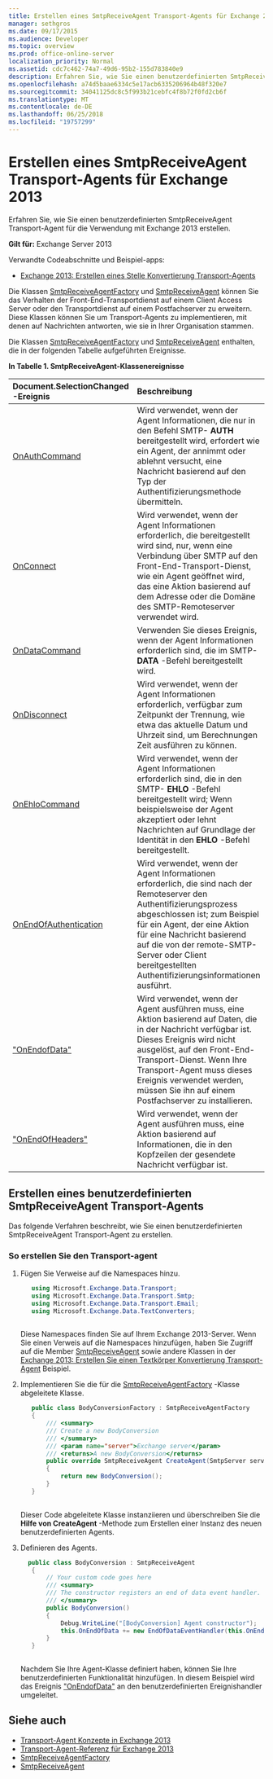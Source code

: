 ```yaml
---
title: Erstellen eines SmtpReceiveAgent Transport-Agents für Exchange 2013
manager: sethgros
ms.date: 09/17/2015
ms.audience: Developer
ms.topic: overview
ms.prod: office-online-server
localization_priority: Normal
ms.assetid: cdc7c462-74a7-49d6-95b2-155d783840e9
description: Erfahren Sie, wie Sie einen benutzerdefinierten SmtpReceiveAgent Transport-Agent für die Verwendung mit Exchange 2013 erstellen.
ms.openlocfilehash: a74d5baae6334c5e17acb6335206964b48f320e7
ms.sourcegitcommit: 34041125dc8c5f993b21cebfc4f8b72f0fd2cb6f
ms.translationtype: MT
ms.contentlocale: de-DE
ms.lasthandoff: 06/25/2018
ms.locfileid: "19757299"
---
```

# <a name="create-an-smtpreceiveagent-transport-agent-for-exchange-2013"></a>Erstellen eines SmtpReceiveAgent Transport-Agents für Exchange 2013

Erfahren Sie, wie Sie einen benutzerdefinierten SmtpReceiveAgent Transport-Agent für die Verwendung mit Exchange 2013 erstellen.
  
**Gilt für:** Exchange Server 2013
  
Verwandte Codeabschnitte und Beispiel-apps:

- [Exchange 2013: Erstellen eines Stelle Konvertierung Transport-Agents](http://code.msdn.microsoft.com/Exchange/Exchange-2013-Build-a-body-ed36ecb0)
  
Die Klassen [SmtpReceiveAgentFactory](https://msdn.microsoft.com/library/Microsoft.Exchange.Data.Transport.Smtp.SmtpReceiveAgentFactory.aspx) und [SmtpReceiveAgent](https://msdn.microsoft.com/library/Microsoft.Exchange.Data.Transport.Smtp.SmtpReceiveAgent.aspx) können Sie das Verhalten der Front-End-Transportdienst auf einem Client Access Server oder den Transportdienst auf einem Postfachserver zu erweitern. Diese Klassen können Sie um Transport-Agents zu implementieren, mit denen auf Nachrichten antworten, wie sie in Ihrer Organisation stammen. 
  
Die Klassen [SmtpReceiveAgentFactory](https://msdn.microsoft.com/library/Microsoft.Exchange.Data.Transport.Smtp.SmtpReceiveAgentFactory.aspx) und [SmtpReceiveAgent](https://msdn.microsoft.com/library/Microsoft.Exchange.Data.Transport.Smtp.SmtpReceiveAgent.aspx) enthalten, die in der folgenden Tabelle aufgeführten Ereignisse. 
  
**In Tabelle 1. SmtpReceiveAgent-Klassenereignisse**

|Document.SelectionChanged **-Ereignis**|**Beschreibung**|
|:-----|:-----|
|[OnAuthCommand](https://msdn.microsoft.com/library/Microsoft.Exchange.Data.Transport.Smtp.SmtpReceiveAgent.OnAuthCommand.aspx) <br/> |Wird verwendet, wenn der Agent Informationen, die nur in den Befehl SMTP- **AUTH** bereitgestellt wird, erfordert wie ein Agent, der annimmt oder ablehnt versucht, eine Nachricht basierend auf den Typ der Authentifizierungsmethode übermitteln.  <br/> |
|[OnConnect](https://msdn.microsoft.com/library/Microsoft.Exchange.Data.Transport.Smtp.SmtpReceiveAgent.OnConnect.aspx) <br/> |Wird verwendet, wenn der Agent Informationen erforderlich, die bereitgestellt wird sind, nur, wenn eine Verbindung über SMTP auf den Front-End-Transport-Dienst, wie ein Agent geöffnet wird, das eine Aktion basierend auf dem Adresse oder die Domäne des SMTP-Remoteserver verwendet wird.  <br/> |
|[OnDataCommand](https://msdn.microsoft.com/library/Microsoft.Exchange.Data.Transport.Smtp.SmtpReceiveAgent.OnDataCommand.aspx) <br/> |Verwenden Sie dieses Ereignis, wenn der Agent Informationen erforderlich sind, die im SMTP- **DATA** -Befehl bereitgestellt wird.  <br/> |
|[OnDisconnect](https://msdn.microsoft.com/library/Microsoft.Exchange.Data.Transport.Smtp.SmtpReceiveAgent.OnDisconnect.aspx) <br/> |Wird verwendet, wenn der Agent Informationen erforderlich, verfügbar zum Zeitpunkt der Trennung, wie etwa das aktuelle Datum und Uhrzeit sind, um Berechnungen Zeit ausführen zu können.  <br/> |
|[OnEhloCommand](https://msdn.microsoft.com/library/Microsoft.Exchange.Data.Transport.Smtp.SmtpReceiveAgent.OnEhloCommand.aspx) <br/> |Wird verwendet, wenn der Agent Informationen erforderlich sind, die in den SMTP- **EHLO** -Befehl bereitgestellt wird; Wenn beispielsweise der Agent akzeptiert oder lehnt Nachrichten auf Grundlage der Identität in den **EHLO** -Befehl bereitgestellt.  <br/> |
|[OnEndOfAuthentication](https://msdn.microsoft.com/library/Microsoft.Exchange.Data.Transport.Smtp.SmtpReceiveAgent.OnEndOfAuthentication.aspx) <br/> |Wird verwendet, wenn der Agent Informationen erforderlich, die sind nach der Remoteserver den Authentifizierungsprozess abgeschlossen ist; zum Beispiel für ein Agent, der eine Aktion für eine Nachricht basierend auf die von der remote-SMTP-Server oder Client bereitgestellten Authentifizierungsinformationen ausführt.  <br/> |
|["OnEndofData"](https://msdn.microsoft.com/library/Microsoft.Exchange.Data.Transport.Smtp.SmtpReceiveAgent.OnEndOfData.aspx) <br/> |Wird verwendet, wenn der Agent ausführen muss, eine Aktion basierend auf Daten, die in der Nachricht verfügbar ist. Dieses Ereignis wird nicht ausgelöst, auf den Front-End-Transport-Dienst. Wenn Ihre Transport-Agent muss dieses Ereignis verwendet werden, müssen Sie ihn auf einem Postfachserver zu installieren.  <br/> |
|["OnEndOfHeaders"](https://msdn.microsoft.com/library/Microsoft.Exchange.Data.Transport.Smtp.SmtpReceiveAgent.OnEndOfHeaders.aspx) <br/> |Wird verwendet, wenn der Agent ausführen muss, eine Aktion basierend auf Informationen, die in den Kopfzeilen der gesendete Nachricht verfügbar ist.  <br/> |
   
## <a name="creating-a-custom-smtpreceiveagent-transport-agent"></a>Erstellen eines benutzerdefinierten SmtpReceiveAgent Transport-Agents

Das folgende Verfahren beschreibt, wie Sie einen benutzerdefinierten SmtpReceiveAgent Transport-Agent zu erstellen. 
  
### <a name="to-create-the-transport-agent"></a>So erstellen Sie den Transport-agent

1. Fügen Sie Verweise auf die Namespaces hinzu.
    
   ```cs
      using Microsoft.Exchange.Data.Transport;
      using Microsoft.Exchange.Data.Transport.Smtp;
      using Microsoft.Exchange.Data.Transport.Email;
      using Microsoft.Exchange.Data.TextConverters;
  
   ```

   Diese Namespaces finden Sie auf Ihrem Exchange 2013-Server. Wenn Sie einen Verweis auf die Namespaces hinzufügen, haben Sie Zugriff auf die Member [SmtpReceiveAgent](https://msdn.microsoft.com/library/Microsoft.Exchange.Data.Transport.Smtp.SmtpReceiveAgent.aspx) sowie andere Klassen in der [Exchange 2013: Erstellen Sie einen Textkörper Konvertierung Transport-Agent](http://code.msdn.microsoft.com/Exchange/Exchange-2013-Build-a-body-ed36ecb0) Beispiel. 
    
2. Implementieren Sie die für die [SmtpReceiveAgentFactory](https://msdn.microsoft.com/library/Microsoft.Exchange.Data.Transport.Smtp.SmtpReceiveAgentFactory.aspx) -Klasse abgeleitete Klasse. 
    
   ```cs
      public class BodyConversionFactory : SmtpReceiveAgentFactory
      {
          /// <summary>
          /// Create a new BodyConversion
          /// </summary>
          /// <param name="server">Exchange server</param>
          /// <returns>A new BodyConversion</returns>
          public override SmtpReceiveAgent CreateAgent(SmtpServer server)
          {
              return new BodyConversion();
          }
      }
  
   ```

   Dieser Code abgeleitete Klasse instanziieren und überschreiben Sie die **Hilfe von CreateAgent** -Methode zum Erstellen einer Instanz des neuen benutzerdefinierten Agents. 
    
3. Definieren des Agents.
    
   ```cs
     public class BodyConversion : SmtpReceiveAgent
      {
          // Your custom code goes here
          /// <summary>
          /// The constructor registers an end of data event handler.
          /// </summary>
          public BodyConversion()
          {
              Debug.WriteLine("[BodyConversion] Agent constructor");
              this.OnEndOfData += new EndOfDataEventHandler(this.OnEndOfDataHandler);
          }
      }
  
   ```

   Nachdem Sie Ihre Agent-Klasse definiert haben, können Sie Ihre benutzerdefinierten Funktionalität hinzufügen. In diesem Beispiel wird das Ereignis ["OnEndofData"](https://msdn.microsoft.com/library/Microsoft.Exchange.Data.Transport.Smtp.SmtpReceiveAgent.OnEndOfData.aspx) an den benutzerdefinierten Ereignishandler umgeleitet. 
    
## <a name="see-also"></a>Siehe auch

- [Transport-Agent Konzepte in Exchange 2013](transport-agent-concepts-in-exchange-2013.md)    
- [Transport-Agent-Referenz für Exchange 2013](transport-agent-reference-for-exchange-2013.md)    
- [SmtpReceiveAgentFactory](https://msdn.microsoft.com/library/Microsoft.Exchange.Data.Transport.Smtp.SmtpReceiveAgentFactory.aspx)    
- [SmtpReceiveAgent](https://msdn.microsoft.com/library/Microsoft.Exchange.Data.Transport.Smtp.SmtpReceiveAgent.aspx)
    

